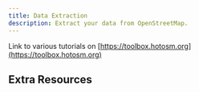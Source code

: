 ```yaml
---
title: Data Extraction
description: Extract your data from OpenStreetMap.
---
```


Link to various tutorials on 
[https://toolbox.hotosm.org](https://toolbox.hotosm.org)

## Extra Resources
